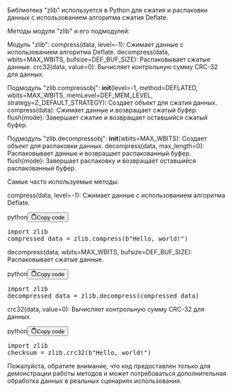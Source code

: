 <p>Библиотека "zlib" используется в Python для сжатия и распаковки данных с использованием алгоритма сжатия Deflate.</p>
<p>Методы модуля "zlib" и его подмодулей:</p>
<p>Модуль "zlib":
compress(data, level=-1): Сжимает данные с использованием алгоритма Deflate.
decompress(data, wbits=MAX_WBITS, bufsize=DEF_BUF_SIZE): Распаковывает сжатые данные.
crc32(data, value=0): Вычисляет контрольную сумму CRC-32 для данных.</p>
<p>Подмодуль "zlib.compressobj":
<strong>init</strong>(level=-1, method=DEFLATED, wbits=MAX_WBITS, memLevel=DEF_MEM_LEVEL, strategy=Z_DEFAULT_STRATEGY): Создает объект для сжатия данных.
compress(data): Сжимает данные и возвращает сжатый буфер.
flush(mode): Завершает сжатие и возвращает оставшийся сжатый буфер.</p>
<p>Подмодуль "zlib.decompressobj":
<strong>init</strong>(wbits=MAX_WBITS): Создает объект для распаковки данных.
decompress(data, max_length=0): Распаковывает данные и возвращает распакованный буфер.
flush(mode): Завершает распаковку и возвращает оставшийся распакованный буфер.</p>
<p>Самые часто используемые методы:</p>
<p>compress(data, level=-1): Сжимает данные с использованием алгоритма Deflate.</p>
<div class="code-element"><div class="lang-line"><text>python</text><button class="copy-button" id="code110b" onclick="copyCode(code110, code110b)"><svg stroke="currentColor" fill="none" stroke-width="2" viewBox="0 0 24 24" stroke-linecap="round" stroke-linejoin="round" class="h-4 w-4" height="1em" width="1em" xmlns="http://www.w3.org/2000/svg"><path d="M16 4h2a2 2 0 0 1 2 2v14a2 2 0 0 1-2 2H6a2 2 0 0 1-2-2V6a2 2 0 0 1 2-2h2"></path><rect x="8" y="2" width="8" height="4" rx="1" ry="1"></rect></svg><text>Copy code</text></button></div><div class="code" id="code110"><div class="highlight"><pre><span></span><span class="kn">import</span> <span class="nn">zlib</span>
<span class="n">compressed_data</span> <span class="o">=</span> <span class="n">zlib</span><span class="o">.</span><span class="n">compress</span><span class="p">(</span><span class="sa">b</span><span class="s2">&quot;Hello, world!&quot;</span><span class="p">)</span>
</pre></div></div></div>

<p>decompress(data, wbits=MAX_WBITS, bufsize=DEF_BUF_SIZE): Распаковывает сжатые данные.</p>
<div class="code-element"><div class="lang-line"><text>python</text><button class="copy-button" id="code111b" onclick="copyCode(code111, code111b)"><svg stroke="currentColor" fill="none" stroke-width="2" viewBox="0 0 24 24" stroke-linecap="round" stroke-linejoin="round" class="h-4 w-4" height="1em" width="1em" xmlns="http://www.w3.org/2000/svg"><path d="M16 4h2a2 2 0 0 1 2 2v14a2 2 0 0 1-2 2H6a2 2 0 0 1-2-2V6a2 2 0 0 1 2-2h2"></path><rect x="8" y="2" width="8" height="4" rx="1" ry="1"></rect></svg><text>Copy code</text></button></div><div class="code" id="code111"><div class="highlight"><pre><span></span><span class="kn">import</span> <span class="nn">zlib</span>
<span class="n">decompressed_data</span> <span class="o">=</span> <span class="n">zlib</span><span class="o">.</span><span class="n">decompress</span><span class="p">(</span><span class="n">compressed_data</span><span class="p">)</span>
</pre></div></div></div>

<p>crc32(data, value=0): Вычисляет контрольную сумму CRC-32 для данных.</p>
<div class="code-element"><div class="lang-line"><text>python</text><button class="copy-button" id="code112b" onclick="copyCode(code112, code112b)"><svg stroke="currentColor" fill="none" stroke-width="2" viewBox="0 0 24 24" stroke-linecap="round" stroke-linejoin="round" class="h-4 w-4" height="1em" width="1em" xmlns="http://www.w3.org/2000/svg"><path d="M16 4h2a2 2 0 0 1 2 2v14a2 2 0 0 1-2 2H6a2 2 0 0 1-2-2V6a2 2 0 0 1 2-2h2"></path><rect x="8" y="2" width="8" height="4" rx="1" ry="1"></rect></svg><text>Copy code</text></button></div><div class="code" id="code112"><div class="highlight"><pre><span></span><span class="kn">import</span> <span class="nn">zlib</span>
<span class="n">checksum</span> <span class="o">=</span> <span class="n">zlib</span><span class="o">.</span><span class="n">crc32</span><span class="p">(</span><span class="sa">b</span><span class="s2">&quot;Hello, world!&quot;</span><span class="p">)</span>
</pre></div></div></div>

<p>Пожалуйста, обратите внимание, что код предоставлен только для демонстрации работы методов и может потребоваться
дополнительная обработка данных в реальных сценариях использования.</p>
